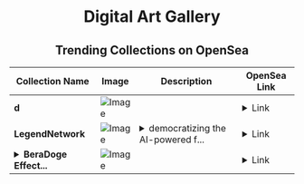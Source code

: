 <div align="center">

# Digital Art Gallery

## Trending Collections on OpenSea

| Collection Name                       | Image                                                                                     | Description                       | OpenSea Link                                                                                          |
|---------------------------------------|-------------------------------------------------------------------------------------------|-----------------------------------|--------------------------------------------------------------------------------------------------------|
| **d** | ![Image](https://i.seadn.io/s/raw/files/f20d5b3ed93d4d69d0d04611050454f3.jpg?w=500&auto=format?w=200&auto=format) |  | <details><summary>Link</summary>[d](https://opensea.io/collection/d-5881)</details> |
| **LegendNetwork** | ![Image](https://i.seadn.io/s/raw/files/ca9003cfe0a23b9495fc900e1e5b3f22.jpg?w=500&auto=format?w=200&auto=format) | <details><summary>democratizing the AI-powered f...</summary>democratizing the AI-powered future of finance</details> | <details><summary>Link</summary>[LegendNetwork](https://opensea.io/collection/legendnetwork-3)</details> |
| **<details><summary>BeraDoge Effect...</summary>BeraDoge Effects Collection</details>** | ![Image](https://i.seadn.io/s/raw/files/5738e164bd388f226fe2c432af62a20d.png?w=500&auto=format?w=200&auto=format) |  | <details><summary>Link</summary>[BeraDoge Effects Collection](https://opensea.io/collection/beradoge-effects-collection)</details> |

</div>